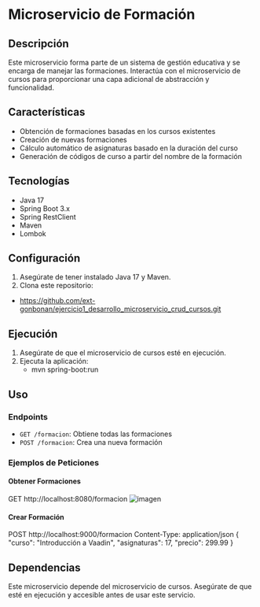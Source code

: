# Microservicio de Formación

## Descripción

Este microservicio forma parte de un sistema de gestión educativa y se encarga de manejar las formaciones. Interactúa con el microservicio de cursos para proporcionar una capa adicional de abstracción y funcionalidad.

## Características

- Obtención de formaciones basadas en los cursos existentes
- Creación de nuevas formaciones
- Cálculo automático de asignaturas basado en la duración del curso
- Generación de códigos de curso a partir del nombre de la formación

## Tecnologías

- Java 17
- Spring Boot 3.x
- Spring RestClient
- Maven
- Lombok

## Configuración

1. Asegúrate de tener instalado Java 17 y Maven.
2. Clona este repositorio:
  - https://github.com/ext-gonbonan/ejercicio1_desarrollo_microservicio_crud_cursos.git

## Ejecución

1. Asegúrate de que el microservicio de cursos esté en ejecución.
2. Ejecuta la aplicación:
   - mvn spring-boot:run

## Uso

### Endpoints

- `GET /formacion`: Obtiene todas las formaciones
- `POST /formacion`: Crea una nueva formación

### Ejemplos de Peticiones

#### Obtener Formaciones
GET http://localhost:8080/formacion
![imagen](https://github.com/ext-gonbonan/ejercicio2_microservicio_formacion/assets/173496006/c6686a73-5043-4d80-b8bf-1356769e1793)


#### Crear Formación
POST http://localhost:9000/formacion
  Content-Type: application/json
  {
  "curso": "Introducción a Vaadin",
  "asignaturas": 17,
  "precio": 299.99
  }

## Dependencias

Este microservicio depende del microservicio de cursos. Asegúrate de que esté en ejecución y accesible antes de usar este servicio.
